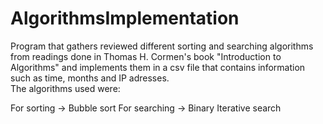 # AlgorithmsImplementation

Program that gathers reviewed different sorting and searching algorithms from readings done in Thomas H. Cormen's book "Introduction to Algorithms" and implements them in a csv file that contains information such as time, months and IP adresses.  
The algorithms used were: 

For sorting -> Bubble sort
For searching -> Binary Iterative search
